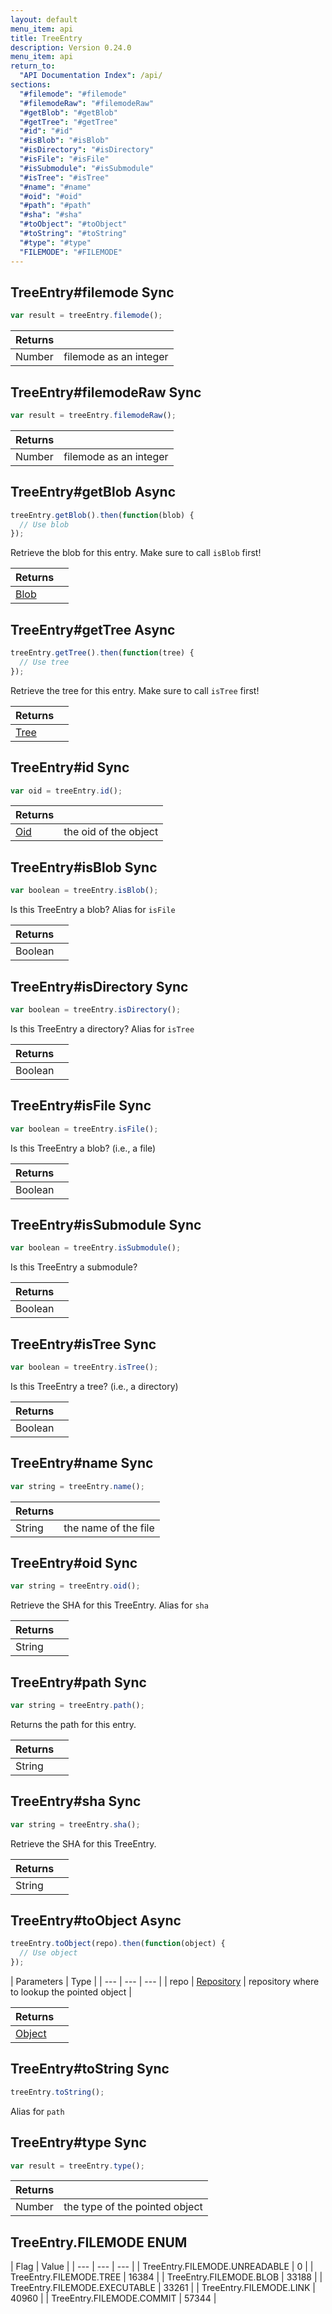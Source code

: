 ```yaml
---
layout: default
menu_item: api
title: TreeEntry
description: Version 0.24.0
menu_item: api
return_to:
  "API Documentation Index": /api/
sections:
  "#filemode": "#filemode"
  "#filemodeRaw": "#filemodeRaw"
  "#getBlob": "#getBlob"
  "#getTree": "#getTree"
  "#id": "#id"
  "#isBlob": "#isBlob"
  "#isDirectory": "#isDirectory"
  "#isFile": "#isFile"
  "#isSubmodule": "#isSubmodule"
  "#isTree": "#isTree"
  "#name": "#name"
  "#oid": "#oid"
  "#path": "#path"
  "#sha": "#sha"
  "#toObject": "#toObject"
  "#toString": "#toString"
  "#type": "#type"
  "FILEMODE": "#FILEMODE"
---
```


## <a name="filemode"></a><span>TreeEntry#</span>filemode <span class="tags"><span class="sync">Sync</span></span>

```js
var result = treeEntry.filemode();
```

| Returns |  |
| --- | --- |
| Number |  filemode as an integer |

## <a name="filemodeRaw"></a><span>TreeEntry#</span>filemodeRaw <span class="tags"><span class="sync">Sync</span></span>

```js
var result = treeEntry.filemodeRaw();
```

| Returns |  |
| --- | --- |
| Number |  filemode as an integer |

## <a name="getBlob"></a><span>TreeEntry#</span>getBlob <span class="tags"><span class="async">Async</span></span>

```js
treeEntry.getBlob().then(function(blob) {
  // Use blob
});
```

Retrieve the blob for this entry. Make sure to call `isBlob` first!

| Returns |  |
| --- | --- |
| [Blob](/api/blob/) |  |

## <a name="getTree"></a><span>TreeEntry#</span>getTree <span class="tags"><span class="async">Async</span></span>

```js
treeEntry.getTree().then(function(tree) {
  // Use tree
});
```

Retrieve the tree for this entry. Make sure to call `isTree` first!

| Returns |  |
| --- | --- |
| [Tree](/api/tree/) |  |

## <a name="id"></a><span>TreeEntry#</span>id <span class="tags"><span class="sync">Sync</span></span>

```js
var oid = treeEntry.id();
```

| Returns |  |
| --- | --- |
| [Oid](/api/oid/) |  the oid of the object |

## <a name="isBlob"></a><span>TreeEntry#</span>isBlob <span class="tags"><span class="sync">Sync</span></span>

```js
var boolean = treeEntry.isBlob();
```

Is this TreeEntry a blob? Alias for `isFile`

| Returns |  |
| --- | --- |
| Boolean |  |

## <a name="isDirectory"></a><span>TreeEntry#</span>isDirectory <span class="tags"><span class="sync">Sync</span></span>

```js
var boolean = treeEntry.isDirectory();
```

Is this TreeEntry a directory? Alias for `isTree`

| Returns |  |
| --- | --- |
| Boolean |  |

## <a name="isFile"></a><span>TreeEntry#</span>isFile <span class="tags"><span class="sync">Sync</span></span>

```js
var boolean = treeEntry.isFile();
```

Is this TreeEntry a blob? (i.e., a file)

| Returns |  |
| --- | --- |
| Boolean |  |

## <a name="isSubmodule"></a><span>TreeEntry#</span>isSubmodule <span class="tags"><span class="sync">Sync</span></span>

```js
var boolean = treeEntry.isSubmodule();
```

Is this TreeEntry a submodule?

| Returns |  |
| --- | --- |
| Boolean |  |

## <a name="isTree"></a><span>TreeEntry#</span>isTree <span class="tags"><span class="sync">Sync</span></span>

```js
var boolean = treeEntry.isTree();
```

Is this TreeEntry a tree? (i.e., a directory)

| Returns |  |
| --- | --- |
| Boolean |  |

## <a name="name"></a><span>TreeEntry#</span>name <span class="tags"><span class="sync">Sync</span></span>

```js
var string = treeEntry.name();
```

| Returns |  |
| --- | --- |
| String |  the name of the file |

## <a name="oid"></a><span>TreeEntry#</span>oid <span class="tags"><span class="sync">Sync</span></span>

```js
var string = treeEntry.oid();
```

Retrieve the SHA for this TreeEntry. Alias for `sha`

| Returns |  |
| --- | --- |
| String |  |

## <a name="path"></a><span>TreeEntry#</span>path <span class="tags"><span class="sync">Sync</span></span>

```js
var string = treeEntry.path();
```

Returns the path for this entry.

| Returns |  |
| --- | --- |
| String |  |

## <a name="sha"></a><span>TreeEntry#</span>sha <span class="tags"><span class="sync">Sync</span></span>

```js
var string = treeEntry.sha();
```

Retrieve the SHA for this TreeEntry.

| Returns |  |
| --- | --- |
| String |  |

## <a name="toObject"></a><span>TreeEntry#</span>toObject <span class="tags"><span class="async">Async</span></span>

```js
treeEntry.toObject(repo).then(function(object) {
  // Use object
});
```

| Parameters | Type |
| --- | --- | --- |
| repo | [Repository](/api/repository/) | repository where to lookup the pointed object |

| Returns |  |
| --- | --- |
| [Object](/api/object/) |  |

## <a name="toString"></a><span>TreeEntry#</span>toString <span class="tags"><span class="sync">Sync</span></span>

```js
treeEntry.toString();
```

Alias for `path`

## <a name="type"></a><span>TreeEntry#</span>type <span class="tags"><span class="sync">Sync</span></span>

```js
var result = treeEntry.type();
```

| Returns |  |
| --- | --- |
| Number |  the type of the pointed object |

## <a name="FILEMODE"></a><span>TreeEntry.</span>FILEMODE <span class="tags"><span class="enum">ENUM</span></span>

| Flag | Value |
| --- | --- | --- |
| <span>TreeEntry.FILEMODE.</span>UNREADABLE | 0 |
| <span>TreeEntry.FILEMODE.</span>TREE | 16384 |
| <span>TreeEntry.FILEMODE.</span>BLOB | 33188 |
| <span>TreeEntry.FILEMODE.</span>EXECUTABLE | 33261 |
| <span>TreeEntry.FILEMODE.</span>LINK | 40960 |
| <span>TreeEntry.FILEMODE.</span>COMMIT | 57344 |

